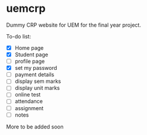 # uemcrp
Dummy CRP website for UEM for the final year project.

To-do list:
- [x] Home page
- [x] Student page
- [ ] profile page
- [x] set my password
- [ ] payment details
- [ ] display sem marks
- [ ] display unit marks
- [ ] online test
- [ ] attendance
- [ ] assignment
- [ ] notes

More to be added soon
